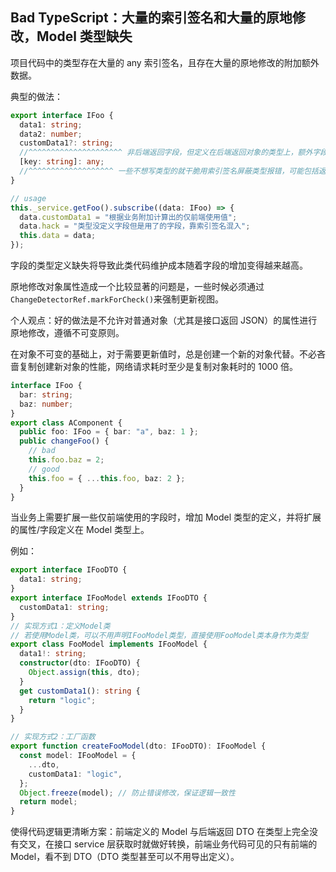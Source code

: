 
## Bad TypeScript：大量的索引签名和大量的原地修改，Model 类型缺失

项目代码中的类型存在大量的 any 索引签名，且存在大量的原地修改的附加额外数据。

典型的做法：

```ts
export interface IFoo {
  data1: string;
  data2: number;
  customData1?: string;
  //^^^^^^^^^^^^^^^^^^^^^ 非后端返回字段，但定义在后端返回对象的类型上，额外字段是“无中生有”，混淆概念
  [key: string]: any;
  //^^^^^^^^^^^^^^^^^^^ 一些不想写类型的就干脆用索引签名屏蔽类型报错，可能包括返回字段，也可能包括自定义混入的属性
}

// usage
this._service.getFoo().subscribe((data: IFoo) => {
  data.customData1 = "根据业务附加计算出的仅前端使用值";
  data.hack = "类型没定义字段但是用了的字段，靠索引签名混入";
  this.data = data;
});
```

字段的类型定义缺失将导致此类代码维护成本随着字段的增加变得越来越高。

原地修改对象属性造成一个比较显著的问题是，一些时候必须通过`ChangeDetectorRef.markForCheck()`来强制更新视图。

个人观点：好的做法是不允许对普通对象（尤其是接口返回 JSON）的属性进行原地修改，遵循不可变原则。

在对象不可变的基础上，对于需要更新值时，总是创建一个新的对象代替。不必吝啬复制创建新对象的性能，网络请求耗时至少是复制对象耗时的 1000 倍。

```ts
interface IFoo {
  bar: string;
  baz: number;
}
export class AComponent {
  public foo: IFoo = { bar: "a", baz: 1 };
  public changeFoo() {
    // bad
    this.foo.baz = 2;
    // good
    this.foo = { ...this.foo, baz: 2 };
  }
}
```

当业务上需要扩展一些仅前端使用的字段时，增加 Model 类型的定义，并将扩展的属性/字段定义在 Model 类型上。

例如：

```ts
export interface IFooDTO {
  data1: string;
}
export interface IFooModel extends IFooDTO {
  customData1: string;
}
// 实现方式1：定义Model类
// 若使用Model类，可以不用声明IFooModel类型，直接使用FooModel类本身作为类型
export class FooModel implements IFooModel {
  data1!: string;
  constructor(dto: IFooDTO) {
    Object.assign(this, dto);
  }
  get customData1(): string {
    return "logic";
  }
}

// 实现方式2：工厂函数
export function createFooModel(dto: IFooDTO): IFooModel {
  const model: IFooModel = {
    ...dto,
    customData1: "logic",
  };
  Object.freeze(model); // 防止错误修改，保证逻辑一致性
  return model;
}
```

使得代码逻辑更清晰方案：前端定义的 Model 与后端返回 DTO 在类型上完全没有交叉，在接口 service 层获取时就做好转换，前端业务代码可见的只有前端的 Model，看不到 DTO（DTO 类型甚至可以不用导出定义）。
